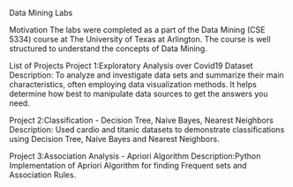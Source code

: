 Data Mining Labs

Motivation
The labs were completed as a part of the Data Mining (CSE 5334) course at The University of Texas at Arlington. The course is well structured to understand the concepts of Data Mining.

List of Projects
Project 1:Exploratory Analysis over Covid19 Dataset
Description: To analyze and investigate data sets and summarize their main characteristics, often employing data visualization methods. It helps determine how best to manipulate data sources to get the answers you need.
	
Project 2:Classification - Decision Tree, Naive Bayes, Nearest Neighbors
Description: Used cardio and titanic datasets to demonstrate classifications using Decision Tree, Naive Bayes and Nearest Neighbors.

Project 3:Association Analysis - Apriori Algorithm
Description:Python Implementation of Apriori Algorithm for finding Frequent sets and Association Rules.
